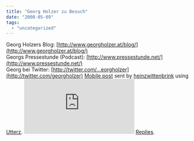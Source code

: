 ```yaml
---
title: "Georg Holzer zu Besuch"
date: "2008-05-09"
tags: 
  - "uncategorized"
---
```


 Georg Holzers Blog: [http://www.georgholzer.at/blog/](http://www.georgholzer.at/blog/)  
Georgs Pressestunde (Podcast): [http://www.pressestunde.net/](http://www.pressestunde.net/)  
Georg bei Twitter: [http://twitter.com/…eorgholzer](http://twitter.com/georgholzer) [Mobile post](http://www.utterz.com/~u-NTA3NTQwMA/utt.php) sent by [heinzwittenbrink](http://www.utterz.com/~h-heinzwittenbrink/list.php) using [Utterz](http://www.utterz.com). [![](http://www.utterz.com/~u-NTA3NTQwMA/reply_count.php)](http://www.utterz.com/~u-NTA3NTQwMA/utt.php) [Replies](http://www.utterz.com/~u-NTA3NTQwMA/utt.php).
